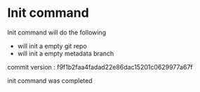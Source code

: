 # Init command

Init command will do the following
- will init a empty git repo
- will init a empty metadata branch

commit version : f9f1b2faa4fadad22e86dac15201c0629977a67f

init command was completed
